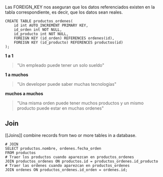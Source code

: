 Las FOREIGN_KEY nos aseguran que los datos referenciados existen en la tabla correspondiente, es decir, que los datos sean reales. 

```mysql
CREATE TABLE productos_ordenes(
    id int AUTO_INCREMENT PRIMARY KEY,
    id_orden int NOT NULL,
    id_producto int NOT NULL,
    FOREIGN KEY (id_orden) REFERENCES ordenes(id),
    FOREIGN KEY (id_producto) REFERENCES productos(id)
);
```

**1 a 1**
> "Un empleado puede tener un solo sueldo"

**1 a muchos**
> "Un developer puede saber muchas tecnologías"

**muchos a muchos**
> "Una misma orden puede tener muchos productos y un mismo producto puede estar en muchas ordenes"

## Join

[[Joins]] combine records from two or more tables in a database.

```mysql
# JOIN
SELECT productos.nombre, ordenes.fecha_orden 
FROM productos 
# Traer los productos cuando aparezcan en productos_ordenes
JOIN productos_ordenes ON productos.id = productos_ordenes.id_producto
# Traer las ordenes cuando aparezcan en productos_ordenes
JOIN ordenes ON productos_ordenes.id_orden = ordenes.id;
```
